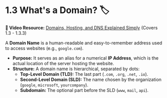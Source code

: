 # 1.3 What's a Domain? 🏷️

**🎥 Video Resource:** [Domains, Hosting, and DNS Explained Simply](http://www.youtube.com/watch?v=Fj-yv1xYk1s) (Covers 1.3 - 1.3.3)

A **Domain Name** is a human-readable and easy-to-remember address used to access websites (e.g., `google.com`).

* **Purpose:** It serves as an alias for a numerical **IP Address**, which is the actual location of the server hosting the website.
* **Structure:** A domain name is hierarchical, separated by dots:
    * **Top-Level Domain (TLD):** The last part (`.com`, `.org`, `.net`, `.io`).
    * **Second-Level Domain (SLD):** The name chosen by the organization (`google`, `microsoft`, `yourcompany`).
    * **Subdomain:** The optional part before the SLD (`www`, `mail`, `api`).